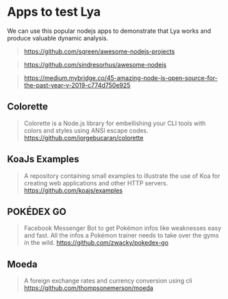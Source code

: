 # Apps to test Lya

We can use this popular nodejs apps to demonstrate that Lya works and produce valuable dynamic analysis.

> https://github.com/sqreen/awesome-nodejs-projects

> https://github.com/sindresorhus/awesome-nodejs

> https://medium.mybridge.co/45-amazing-node-js-open-source-for-the-past-year-v-2019-c774d750e925

## Colorette

> Colorette is a Node.js library for embellishing your CLI tools with colors and styles using ANSI escape codes.
https://github.com/jorgebucaran/colorette

## KoaJs Examples
> A repository containing small examples to illustrate the use of Koa for creating web applications and other HTTP servers.
https://github.com/koajs/examples

## POKÉDEX GO
> Facebook Messenger Bot to get Pokémon infos like weaknesses easy and fast. All the infos a Pokémon trainer needs to take over the gyms in the wild.
https://github.com/zwacky/pokedex-go

## Moeda
> A foreign exchange rates and currency conversion using cli
https://github.com/thompsonemerson/moeda
